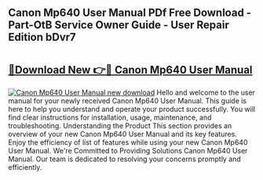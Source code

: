 ## Canon Mp640 User Manual PDf Free Download - Part-OtB Service Owner Guide - User Repair Edition bDvr7

# <h2><a href="http://cf24243.oget.top/?id=Canon+Mp640+User+Manual">🔗Download New 👉🔴 Canon Mp640 User Manual</a></h2>

[![Canon Mp640 User Manual new download](https://i.imgur.com/5g1atiW.png)](http://cf24243.oget.top/?id=Canon+Mp640+User+Manual)
Hello and welcome to the user manual for your newly received Canon Mp640 User Manual. This guide is here to help you understand and operate your product successfully. You will find clear instructions for installation, usage, maintenance, and troubleshooting. Understanding the Product This section provides an overview of your new Canon Mp640 User Manual and its key features. Enjoy the efficiency of list of features while using your new Canon Mp640 User Manual. We're Committed to Providing Solutions Canon Mp640 User Manual. Our team is dedicated to resolving your concerns promptly and efficiently.
